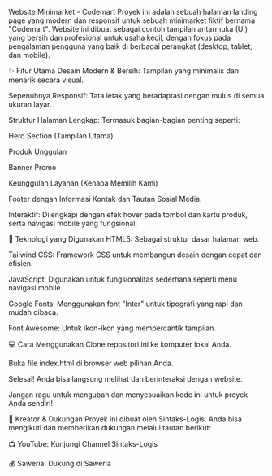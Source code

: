 Website Minimarket - Codemart
Proyek ini adalah sebuah halaman landing page yang modern dan responsif untuk sebuah minimarket fiktif bernama "Codemart". Website ini dibuat sebagai contoh tampilan antarmuka (UI) yang bersih dan profesional untuk usaha kecil, dengan fokus pada pengalaman pengguna yang baik di berbagai perangkat (desktop, tablet, dan mobile).

✨ Fitur Utama
Desain Modern & Bersih: Tampilan yang minimalis dan menarik secara visual.

Sepenuhnya Responsif: Tata letak yang beradaptasi dengan mulus di semua ukuran layar.

Struktur Halaman Lengkap: Termasuk bagian-bagian penting seperti:

Hero Section (Tampilan Utama)

Produk Unggulan

Banner Promo

Keunggulan Layanan (Kenapa Memilih Kami)

Footer dengan Informasi Kontak dan Tautan Sosial Media.

Interaktif: Dilengkapi dengan efek hover pada tombol dan kartu produk, serta navigasi mobile yang fungsional.

🚀 Teknologi yang Digunakan
HTML5: Sebagai struktur dasar halaman web.

Tailwind CSS: Framework CSS untuk membangun desain dengan cepat dan efisien.

JavaScript: Digunakan untuk fungsionalitas sederhana seperti menu navigasi mobile.

Google Fonts: Menggunakan font "Inter" untuk tipografi yang rapi dan mudah dibaca.

Font Awesome: Untuk ikon-ikon yang mempercantik tampilan.

💻 Cara Menggunakan
Clone repositori ini ke komputer lokal Anda.

Buka file index.html di browser web pilihan Anda.

Selesai! Anda bisa langsung melihat dan berinteraksi dengan website.

Jangan ragu untuk mengubah dan menyesuaikan kode ini untuk proyek Anda sendiri!

👤 Kreator & Dukungan
Proyek ini dibuat oleh Sintaks-Logis. Anda bisa mengikuti dan memberikan dukungan melalui tautan berikut:

📺 YouTube: Kunjungi Channel Sintaks-Logis

💰 Saweria: Dukung di Saweria
